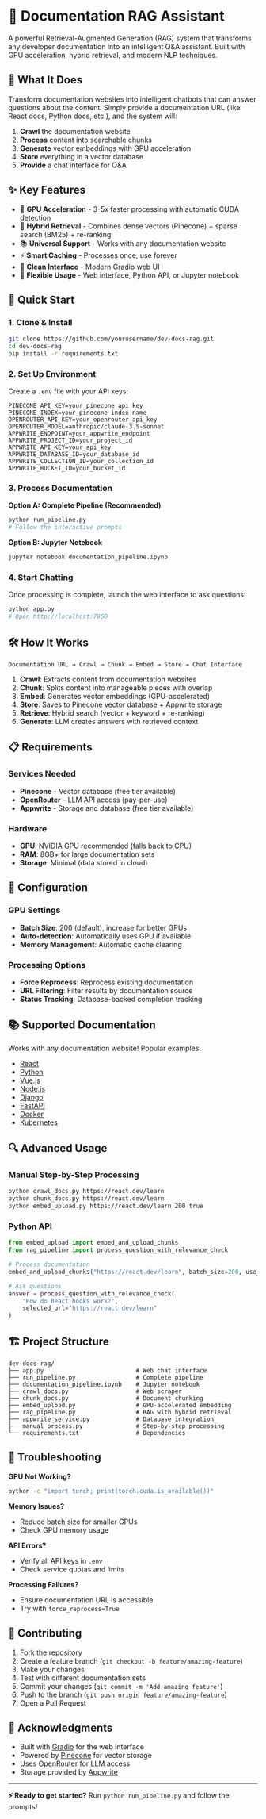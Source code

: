 # 🤖 Documentation RAG Assistant

A powerful Retrieval-Augmented Generation (RAG) system that transforms any developer documentation into an intelligent Q&A assistant. Built with GPU acceleration, hybrid retrieval, and modern NLP techniques.

## 🎯 What It Does

Transform documentation websites into intelligent chatbots that can answer questions about the content. Simply provide a documentation URL (like React docs, Python docs, etc.), and the system will:

1. **Crawl** the documentation website
2. **Process** content into searchable chunks
3. **Generate** vector embeddings with GPU acceleration
4. **Store** everything in a vector database
5. **Provide** a chat interface for Q&A

## ✨ Key Features

- 🚀 **GPU Acceleration** - 3-5x faster processing with automatic CUDA detection
- 🧠 **Hybrid Retrieval** - Combines dense vectors (Pinecone) + sparse search (BM25) + re-ranking
- 📚 **Universal Support** - Works with any documentation website
- ⚡ **Smart Caching** - Processes once, use forever
- 🎨 **Clean Interface** - Modern Gradio web UI
- 🔧 **Flexible Usage** - Web interface, Python API, or Jupyter notebook

## 🚀 Quick Start

### 1. Clone & Install

```bash
git clone https://github.com/yourusername/dev-docs-rag.git
cd dev-docs-rag
pip install -r requirements.txt
```

### 2. Set Up Environment

Create a `.env` file with your API keys:

```env
PINECONE_API_KEY=your_pinecone_api_key
PINECONE_INDEX=your_pinecone_index_name
OPENROUTER_API_KEY=your_openrouter_api_key
OPENROUTER_MODEL=anthropic/claude-3.5-sonnet
APPWRITE_ENDPOINT=your_appwrite_endpoint
APPWRITE_PROJECT_ID=your_project_id
APPWRITE_API_KEY=your_api_key
APPWRITE_DATABASE_ID=your_database_id
APPWRITE_COLLECTION_ID=your_collection_id
APPWRITE_BUCKET_ID=your_bucket_id
```

### 3. Process Documentation

**Option A: Complete Pipeline (Recommended)**

```bash
python run_pipeline.py
# Follow the interactive prompts
```

**Option B: Jupyter Notebook**

```bash
jupyter notebook documentation_pipeline.ipynb
```

### 4. Start Chatting

Once processing is complete, launch the web interface to ask questions:

```bash
python app.py
# Open http://localhost:7860
```

## 🛠️ How It Works

```
Documentation URL → Crawl → Chunk → Embed → Store → Chat Interface
```

1. **Crawl**: Extracts content from documentation websites
2. **Chunk**: Splits content into manageable pieces with overlap
3. **Embed**: Generates vector embeddings (GPU-accelerated)
4. **Store**: Saves to Pinecone vector database + Appwrite storage
5. **Retrieve**: Hybrid search (vector + keyword + re-ranking)
6. **Generate**: LLM creates answers with retrieved context

## 📋 Requirements

### Services Needed

- **Pinecone** - Vector database (free tier available)
- **OpenRouter** - LLM API access (pay-per-use)
- **Appwrite** - Storage and database (free tier available)

### Hardware

- **GPU**: NVIDIA GPU recommended (falls back to CPU)
- **RAM**: 8GB+ for large documentation sets
- **Storage**: Minimal (data stored in cloud)

## 🔧 Configuration

### GPU Settings

- **Batch Size**: 200 (default), increase for better GPUs
- **Auto-detection**: Automatically uses GPU if available
- **Memory Management**: Automatic cache clearing

### Processing Options

- **Force Reprocess**: Reprocess existing documentation
- **URL Filtering**: Filter results by documentation source
- **Status Tracking**: Database-backed completion tracking

## 📚 Supported Documentation

Works with any documentation website! Popular examples:

- [React](https://react.dev/learn)
- [Python](https://docs.python.org/3/)
- [Vue.js](https://vuejs.org/guide/)
- [Node.js](https://nodejs.org/en/docs/)
- [Django](https://docs.djangoproject.com/en/stable/)
- [FastAPI](https://fastapi.tiangolo.com/)
- [Docker](https://docs.docker.com/)
- [Kubernetes](https://kubernetes.io/docs/)

## 🔍 Advanced Usage

### Manual Step-by-Step Processing

```bash
python crawl_docs.py https://react.dev/learn
python chunk_docs.py https://react.dev/learn
python embed_upload.py https://react.dev/learn 200 true
```

### Python API

```python
from embed_upload import embed_and_upload_chunks
from rag_pipeline import process_question_with_relevance_check

# Process documentation
embed_and_upload_chunks("https://react.dev/learn", batch_size=200, use_gpu=True)

# Ask questions
answer = process_question_with_relevance_check(
    "How do React hooks work?",
    selected_url="https://react.dev/learn"
)
```

## 🏗️ Project Structure

```
dev-docs-rag/
├── app.py                          # Web chat interface
├── run_pipeline.py                 # Complete pipeline
├── documentation_pipeline.ipynb    # Jupyter notebook
├── crawl_docs.py                   # Web scraper
├── chunk_docs.py                   # Document chunking
├── embed_upload.py                 # GPU-accelerated embedding
├── rag_pipeline.py                 # RAG with hybrid retrieval
├── appwrite_service.py             # Database integration
├── manual_process.py               # Step-by-step processing
└── requirements.txt                # Dependencies
```

## 🐛 Troubleshooting

**GPU Not Working?**

```bash
python -c "import torch; print(torch.cuda.is_available())"
```

**Memory Issues?**

- Reduce batch size for smaller GPUs
- Check GPU memory usage

**API Errors?**

- Verify all API keys in `.env`
- Check service quotas and limits

**Processing Failures?**

- Ensure documentation URL is accessible
- Try with `force_reprocess=True`

## 🤝 Contributing

1. Fork the repository
2. Create a feature branch (`git checkout -b feature/amazing-feature`)
3. Make your changes
4. Test with different documentation sets
5. Commit your changes (`git commit -m 'Add amazing feature'`)
6. Push to the branch (`git push origin feature/amazing-feature`)
7. Open a Pull Request

## 🙏 Acknowledgments

- Built with [Gradio](https://gradio.app/) for the web interface
- Powered by [Pinecone](https://pinecone.io/) for vector storage
- Uses [OpenRouter](https://openrouter.ai/) for LLM access
- Storage provided by [Appwrite](https://appwrite.io/)

---

**⚡ Ready to get started?** Run `python run_pipeline.py` and follow the prompts!
